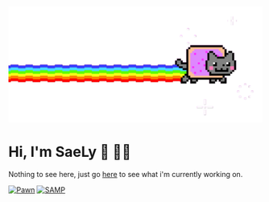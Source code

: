 ![Hopeless](https://github.com/iTuak/iTuak/blob/main/hopeless.gif?raw=true)

# Hi, I'm SaeLy 👋 👨‍💻
Nothing to see here, just go [here](https://discord.com/invite/secretweapon/) to see what i'm currently working on.

<a href='https://discord.gg/mZgEymktq7' target="_blank"><img alt='Pawn' src='https://img.shields.io/badge/Pawn-100000?style=for-the-badge&logo=Pawn&logoColor=000000&labelColor=FFFFFF&color=FFFFFF'/></a> <a href='https://discord.gg/mZgEymktq7' target="_blank"><img alt='SAMP' src='https://img.shields.io/badge/SA:MP-100000?style=for-the-badge&logo=SAMP&logoColor=white&labelColor=A68080&color=A08282'/></a>
